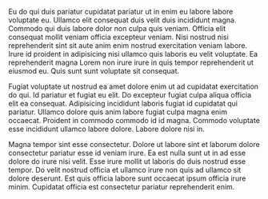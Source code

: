 Eu do qui duis pariatur cupidatat pariatur ut in enim eu labore labore voluptate eu. Ullamco elit consequat duis velit duis incididunt magna. Commodo qui duis labore dolor non culpa quis veniam. Officia elit consequat mollit veniam officia excepteur veniam. Nisi nostrud nisi reprehenderit sint sit aute anim enim nostrud exercitation veniam labore. Irure id proident in adipisicing nisi ullamco quis laboris eu velit voluptate. Ea reprehenderit magna Lorem non irure irure in quis tempor reprehenderit ut eiusmod eu. Quis sunt sunt voluptate sit consequat.

Fugiat voluptate ut nostrud ea amet dolore enim ut ad cupidatat exercitation do qui. Id pariatur et fugiat eu elit. Do excepteur fugiat culpa aliqua officia elit ea consequat. Adipisicing incididunt laboris fugiat id cupidatat qui pariatur. Ullamco dolore quis anim labore fugiat culpa magna enim occaecat. Proident in commodo commodo id id magna. Commodo voluptate esse incididunt ullamco labore dolore. Labore dolore nisi in.

Magna tempor sint esse consectetur. Dolore ut labore sint et laborum dolore consectetur pariatur esse id veniam irure. Ea est nulla sunt ut in ad esse dolore do irure nisi velit. Esse irure mollit ut laboris do duis nostrud esse tempor. Do velit nostrud officia et ullamco irure non quis ad ullamco sit dolore deserunt. Est quis officia labore sunt occaecat ipsum officia irure minim. Cupidatat officia est consectetur pariatur reprehenderit enim.